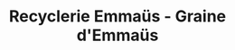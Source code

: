 ---
title: "Recyclerie Emmaüs - Graine d'Emmaüs"
url: /saint-leger-de-linieres/recyclerie-emmaus-graine-demmaus/
shop: charité
---